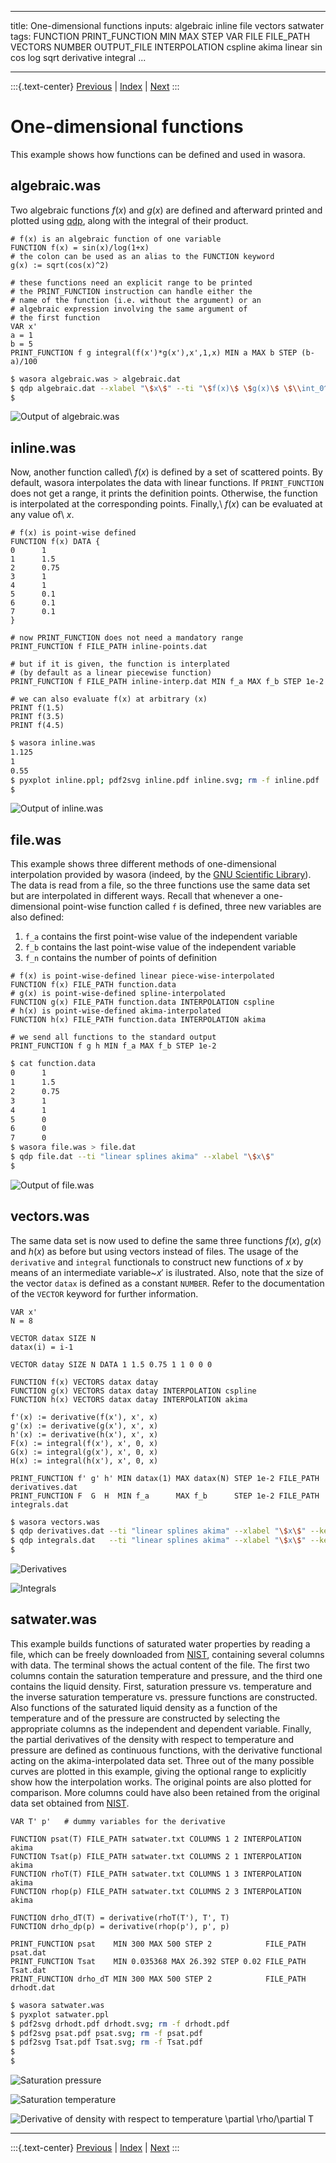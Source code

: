
---
title: One-dimensional functions
inputs: algebraic inline file vectors satwater
tags: FUNCTION PRINT_FUNCTION MIN MAX STEP VAR FILE FILE_PATH VECTORS NUMBER OUTPUT_FILE INTERPOLATION cspline akima linear sin cos log sqrt derivative integral
...

-------

:::{.text-center}
[Previous](../006-fibonacci) | [Index](../) | [Next](../008-integrals)
:::


# One-dimensional functions


This example shows how functions can be defined and used in wasora.



## algebraic.was

Two algebraic functions $f(x)$ and $g(x)$ are defined and afterward printed and plotted using [qdp](https://github.com/seamplex/qdp), along with the integral of their product.

```wasora
# f(x) is an algebraic function of one variable
FUNCTION f(x) = sin(x)/log(1+x)
# the colon can be used as an alias to the FUNCTION keyword
g(x) := sqrt(cos(x)^2)

# these functions need an explicit range to be printed
# the PRINT_FUNCTION instruction can handle either the
# name of the function (i.e. without the argument) or an
# algebraic expression involving the same argument of
# the first function
VAR x'
a = 1
b = 5
PRINT_FUNCTION f g integral(f(x')*g(x'),x',1,x) MIN a MAX b STEP (b-a)/100
```

```bash
$ wasora algebraic.was > algebraic.dat
$ qdp algebraic.dat --xlabel "\$x\$" --ti "\$f(x)\$ \$g(x)\$ \$\\int_0^x{f(x')g(x')\,dx'}\$"
$ 
```

![Output of `algebraic.was`](algebraic-dat.svg)

## inline.was

Now, another function called\ $f(x)$ is defined by a set of scattered points. By default, wasora interpolates the data with linear functions. If `PRINT_FUNCTION` does not get a range, it prints the definition points. Otherwise, the function is interpolated at the corresponding points. Finally,\ $f(x)$ can be evaluated at any value of\ $x$.

```wasora
# f(x) is point-wise defined
FUNCTION f(x) DATA {
0      1
1      1.5
2      0.75
3      1
4      1
5      0.1
6      0.1
7      0.1
}

# now PRINT_FUNCTION does not need a mandatory range
PRINT_FUNCTION f FILE_PATH inline-points.dat

# but if it is given, the function is interplated
# (by default as a linear piecewise function)
PRINT_FUNCTION f FILE_PATH inline-interp.dat MIN f_a MAX f_b STEP 1e-2

# we can also evaluate f(x) at arbitrary (x)
PRINT f(1.5)
PRINT f(3.5)
PRINT f(4.5)
```

```bash
$ wasora inline.was
1.125
1
0.55
$ pyxplot inline.ppl; pdf2svg inline.pdf inline.svg; rm -f inline.pdf
$ 
```

![Output of `inline.was`](inline.svg)


## file.was

This example shows three different methods of one-dimensional interpolation provided by wasora (indeed, by the [GNU Scientific Library](https://www.gnu.org/software/gsl/)). The data is read from a file, so the three functions use the same data set but are interpolated  in different ways. Recall that whenever a one-dimensional point-wise function called `f` is defined, three new variables are also defined:

 1. `f_a` contains the first point-wise value of the independent variable
 2. `f_b` contains the last point-wise value of the independent variable
 3. `f_n` contains the number of points of definition

```wasora
# f(x) is point-wise-defined linear piece-wise-interpolated
FUNCTION f(x) FILE_PATH function.data
# g(x) is point-wise-defined spline-interpolated
FUNCTION g(x) FILE_PATH function.data INTERPOLATION cspline
# h(x) is point-wise-defined akima-interpolated
FUNCTION h(x) FILE_PATH function.data INTERPOLATION akima

# we send all functions to the standard output
PRINT_FUNCTION f g h MIN f_a MAX f_b STEP 1e-2
```

```bash
$ cat function.data
0      1
1      1.5
2      0.75
3      1
4      1
5      0
6      0
7      0
$ wasora file.was > file.dat
$ qdp file.dat --ti "linear splines akima" --xlabel "\$x\$"
$ 
```

![Output of `file.was`](file-dat.svg)


## vectors.was

The same data set is now used to define the same three functions $f(x)$, $g(x)$ and $h(x)$ as before but using vectors instead of files. The usage of the `derivative` and `integral` functionals to construct new functions of $x$ by means of an intermediate variable~$x'$ is ilustrated. Also, note that the size of the vector `datax` is defined as a constant `NUMBER`. Refer to the documentation of the `VECTOR` keyword for further information.


```wasora
VAR x'
N = 8

VECTOR datax SIZE N 
datax(i) = i-1

VECTOR datay SIZE N DATA 1 1.5 0.75 1 1 0 0 0

FUNCTION f(x) VECTORS datax datay
FUNCTION g(x) VECTORS datax datay INTERPOLATION cspline
FUNCTION h(x) VECTORS datax datay INTERPOLATION akima

f'(x) := derivative(f(x'), x', x)
g'(x) := derivative(g(x'), x', x)
h'(x) := derivative(h(x'), x', x)
F(x) := integral(f(x'), x', 0, x)
G(x) := integral(g(x'), x', 0, x)
H(x) := integral(h(x'), x', 0, x)

PRINT_FUNCTION f' g' h' MIN datax(1) MAX datax(N) STEP 1e-2 FILE_PATH derivatives.dat
PRINT_FUNCTION F  G  H  MIN f_a      MAX f_b      STEP 1e-2 FILE_PATH integrals.dat
```

```bash
$ wasora vectors.was
$ qdp derivatives.dat --ti "linear splines akima" --xlabel "\$x\$" --key "top"
$ qdp integrals.dat   --ti "linear splines akima" --xlabel "\$x\$" --key "bottom"
$ 
```

![Derivatives](derivatives-dat.svg)

![Integrals](integrals-dat.svg)


## satwater.was

This example builds functions of saturated water properties by reading a file, which can be freely downloaded from [NIST](http://webbook.nist.gov/chemistry/fluid/), containing several columns with data. The terminal shows the actual content of the file. The first two columns contain the saturation temperature and pressure, and the third one contains the liquid density. First, saturation pressure vs. temperature and the inverse saturation temperature vs. pressure functions are constructed. Also functions of the saturated liquid density as a function of the temperature and of the pressure are constructed by selecting the appropriate columns as the independent and dependent variable. Finally, the partial derivatives of the density with respect to temperature and pressure are defined as continuous functions, with the derivative functional acting on the akima-interpolated data set. Three out of the many possible curves are plotted in this example, giving the optional range to explicitly show how the interpolation works. The original points are also plotted for comparison. More columns could have also been retained from the original data set obtained from [NIST](http://webbook.nist.gov/chemistry/fluid/).

```wasora
VAR T' p'   # dummy variables for the derivative

FUNCTION psat(T) FILE_PATH satwater.txt COLUMNS 1 2 INTERPOLATION akima
FUNCTION Tsat(p) FILE_PATH satwater.txt COLUMNS 2 1 INTERPOLATION akima
FUNCTION rhoT(T) FILE_PATH satwater.txt COLUMNS 1 3 INTERPOLATION akima
FUNCTION rhop(p) FILE_PATH satwater.txt COLUMNS 2 3 INTERPOLATION akima

FUNCTION drho_dT(T) = derivative(rhoT(T'), T', T)
FUNCTION drho_dp(p) = derivative(rhop(p'), p', p)

PRINT_FUNCTION psat    MIN 300 MAX 500 STEP 2            FILE_PATH psat.dat
PRINT_FUNCTION Tsat    MIN 0.035368 MAX 26.392 STEP 0.02 FILE_PATH Tsat.dat
PRINT_FUNCTION drho_dT MIN 300 MAX 500 STEP 2            FILE_PATH drhodt.dat
```

```bash
$ wasora satwater.was
$ pyxplot satwater.ppl
$ pdf2svg drhodt.pdf drhodt.svg; rm -f drhodt.pdf
$ pdf2svg psat.pdf psat.svg; rm -f psat.pdf
$ pdf2svg Tsat.pdf Tsat.svg; rm -f Tsat.pdf
$ 
$ 
```

![Saturation pressure](psat.svg)

![Saturation temperature](Tsat.svg)

![Derivative of density with respect to temperature $\partial \rho/\partial T$](drhodt.svg)

-------

:::{.text-center}
[Previous](../006-fibonacci) | [Index](../) | [Next](../008-integrals)
:::
